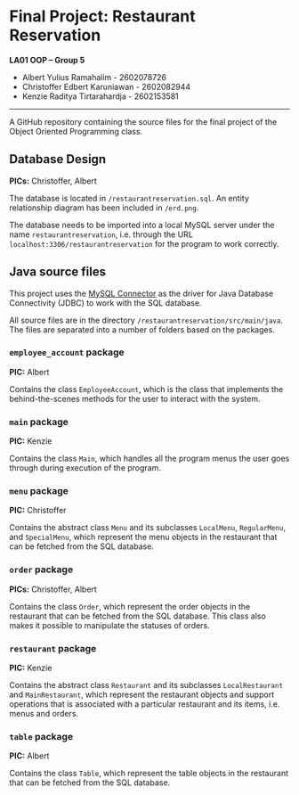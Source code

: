 # Final Project: Restaurant Reservation

**LA01 OOP – Group 5**

-   Albert Yulius Ramahalim - 2602078726
-   Christoffer Edbert Karuniawan - 2602082944
-   Kenzie Raditya Tirtarahardja - 2602153581

---

A GitHub repository containing the source files for the final project of the Object Oriented Programming class.

## Database Design

**PICs:** Christoffer, Albert

The database is located in `/restaurantreservation.sql`. An entity relationship diagram has been included in `/erd.png`.

The database needs to be imported into a local MySQL server under the name `restaurantreservation`, i.e. through the URL `localhost:3306/restaurantreservation` for the program to work correctly.

## Java source files

This project uses the [MySQL Connector](https://dev.mysql.com/downloads/connector/j/) as the driver for Java Database Connectivity (JDBC) to work with the SQL database.

All source files are in the directory `/restaurantreservation/src/main/java`. The files are separated into a number of folders based on the packages.

### `employee_account` package

**PIC:** Albert

Contains the class `EmployeeAccount`, which is the class that implements the behind-the-scenes methods for the user to interact with the system.

### `main` package

**PIC:** Kenzie

Contains the class `Main`, which handles all the program menus the user goes through during execution of the program.

### `menu` package

**PIC:** Christoffer

Contains the abstract class `Menu` and its subclasses `LocalMenu`, `RegularMenu`, and `SpecialMenu`, which represent the menu objects in the restaurant that can be fetched from the SQL database.

### `order` package

**PICs:** Christoffer, Albert

Contains the class `Order`, which represent the order objects in the restaurant that can be fetched from the SQL database. This class also makes it possible to manipulate the statuses of orders.

### `restaurant` package

**PIC:** Kenzie

Contains the abstract class `Restaurant` and its subclasses `LocalRestaurant` and `MainRestaurant`, which represent the restaurant objects and support operations that is associated with a particular restaurant and its items, i.e. menus and orders.

### `table` package

**PIC:** Albert

Contains the class `Table`, which represent the table objects in the restaurant that can be fetched from the SQL database.
